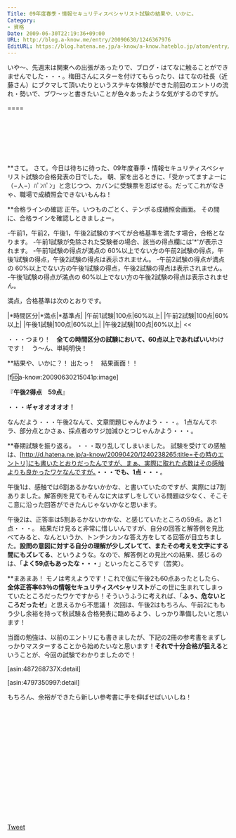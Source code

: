 ```yaml
---
Title: 09年度春季・情報セキュリティスペシャリスト試験の結果や、いかに。
Category:
- 資格
Date: 2009-06-30T22:19:36+09:00
URL: http://blog.a-know.me/entry/20090630/1246367976
EditURL: https://blog.hatena.ne.jp/a-know/a-know.hateblo.jp/atom/entry/12921228815727980023
---
```


いや〜、先週末は関東への出張があったりで、ブログ・はてなに触ることができませんでした・・・。梅田さんにスターを付けてもらったり、はてなの社長（近藤さん）にブクマして頂いたりというステキな体験ができた前回のエントリの流れ・勢いで、ブワ〜ッと書きたいことが色々あったような気がするのですが。

====

<script async src="//pagead2.googlesyndication.com/pagead/js/adsbygoogle.js"></script>
<!-- article-top -->
<ins class="adsbygoogle"
     style="display:inline-block;width:728px;height:90px"
     data-ad-client="ca-pub-3463034538369189"
     data-ad-slot="8367620130"></ins>
<script>
(adsbygoogle = window.adsbygoogle || []).push({});
</script>


**さて。
さて。今日は待ちに待った、09年度春季・情報セキュリティスペシャリスト試験の合格発表の日でした。
朝、家を出るときに、「受かってますよーに（−人−）ﾊﾟﾝﾊﾟﾝ」と念じつつ、カバンに受験票を忍ばせる。だってこれがなきゃ、職場で成績照会できないもんね！


**合格ラインの確認
正午。いつものごとく、テンポる成績照会画面。
その間に、合格ラインを確認しときましょー。


>>
-午前1，午前2，午後1，午後2試験のすべてが合格基準を満たす場合，合格となります。
-午前1試験が免除された受験者の場合、該当の得点欄には'*'が表示されます。
-午前1試験の得点が満点の 60%以上でない方の午前2試験の得点，午後1試験の得点，午後2試験の得点は表示されません。
-午前2試験の得点が満点の 60%以上でない方の午後1試験の得点，午後2試験の得点は表示されません。
-午後1試験の得点が満点の 60%以上でない方の午後2試験の得点は表示されません。

満点，合格基準は次のとおりです。

|*時間区分|*満点|*基準点|
|午前1試験|100点|60%以上|
|午前2試験|100点|60%以上|
|午後1試験|100点|60%以上|
|午後2試験|100点|60%以上| 
<<


・・・つまり！　<span style="font-weight:bold;">全ての時間区分の試験において、60点以上であればいい</span>わけです！　う〜ん、単純明快！


**結果や、いかに？！
出たっ！　結果画面！！


[f:id:a-know:20090630215041p:image]


『<span style="font-weight:bold;">午後2得点　59点</span>』


・・・<span style="font-weight:bold;">ギャオオオオオ！</span>


なんだよう・・・午後2なんて、文章問題じゃんかよう・・・。
1点なんてホラ、部分点とかさぁ、採点者のサジ加減ひとつじゃんかよう・・・。


**春期試験を振り返る。
・・・取り乱してしまいました。
試験を受けての感触は、[http://d.hatena.ne.jp/a-know/20090420/1240238265:title=その時のエントリ]にも書いたとおりだったんですが、まぁ、実際に取れた点数はその感触よりも良かったワケなんですが。<span style="font-weight:bold;">・・・でも、1点・・・</span>。

午後1は、感触では6割あるかないかかな、と書いていたのですが、実際には7割ありました。解答例を見てもそんなに大はずしをしている問題は少なく、そこそこ意に沿った回答ができたんじゃないかなと思います。

午後2は、正答率は5割あるかないかかな、と感じていたところの59点。あと1点・・・。
結果だけ見ると非常に惜しいんですが、自分の回答と解答例を見比べてみると、なんというか、トンチンカンな答え方をしてる回答が目立ちました。<span style="font-weight:bold;">設問の意図に対する自分の理解が少しズレてて、またその考えを文字にする間にもズレてる</span>、というような。なので、解答例との見比べの結果、感じるのは、「<span style="font-weight:bold;">よく59点もあったな・・・</span>」といったところです（苦笑）。


**まあまあ！
モノは考えようです！これで仮に午後2も60点あったとしたら、<span style="font-weight:bold;">全体正答率63％の情報セキュリティスペシャリスト</span>がこの世に生まれてしまっていたところだったワケですから！そういうふうに考えれば、「<span style="font-weight:bold;">ふぅ、危ないところだったゼ</span>」と思えるから不思議！
次回は、午後2はもちろん、午前2にももう少し余裕を持って秋試験＆合格発表に臨めるよう、しっかり準備したいと思います！

当面の勉強は、以前のエントリにも書きましたが、下記の2冊の参考書をまずしっかりマスターすることから始めたいなと思います！<span style="font-weight:bold;">それで十分合格が狙える</span>ということが、今回の試験でわかりましたので！

[asin:487268737X:detail]

[asin:4797350997:detail]


もちろん、余裕ができたら新しい参考書に手を伸ばせばいいしね！


<script async src="//pagead2.googlesyndication.com/pagead/js/adsbygoogle.js"></script>
<!-- article-bottom2 -->
<ins class="adsbygoogle"
     style="display:inline-block;width:300px;height:250px"
     data-ad-client="ca-pub-3463034538369189"
     data-ad-slot="5274552934"></ins>
<script>
(adsbygoogle = window.adsbygoogle || []).push({});
</script>


<a href="http://twitter.com/share" class="twitter-share-button" data-count="horizontal" data-via="a_know" data-related="CDiT_info" data-lang="ja">Tweet</a><script type="text/javascript" src="http://platform.twitter.com/widgets.js"></script>
